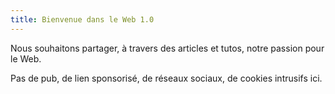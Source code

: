 ```yaml
---
title: Bienvenue dans le Web 1.0
---
```

Nous souhaitons partager, à travers des articles et tutos, notre passion pour le Web.

Pas de pub, de lien sponsorisé, de réseaux sociaux, de cookies intrusifs ici.
